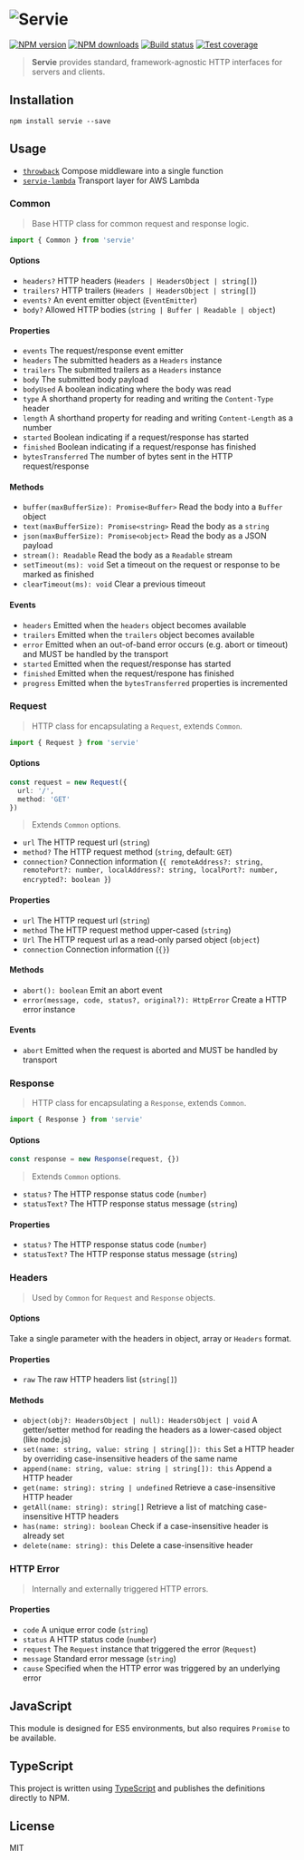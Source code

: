 # ![Servie](https://cdn.rawgit.com/blakeembrey/node-servie/master/logo.svg)

[![NPM version][npm-image]][npm-url]
[![NPM downloads][downloads-image]][downloads-url]
[![Build status][travis-image]][travis-url]
[![Test coverage][coveralls-image]][coveralls-url]

> **Servie** provides standard, framework-agnostic HTTP interfaces for servers and clients.

## Installation

```
npm install servie --save
```

## Usage

* [`throwback`](https://github.com/blakeembrey/throwback) Compose middleware into a single function
* [`servie-lambda`](https://github.com/blakeembrey/node-servie-lambda) Transport layer for AWS Lambda

### Common

> Base HTTP class for common request and response logic.

```ts
import { Common } from 'servie'
```

#### Options

* `headers?` HTTP headers (`Headers | HeadersObject | string[]`)
* `trailers?` HTTP trailers (`Headers | HeadersObject | string[]`)
* `events?` An event emitter object (`EventEmitter`)
* `body?` Allowed HTTP bodies (`string | Buffer | Readable | object`)

#### Properties

* `events` The request/response event emitter
* `headers` The submitted headers as a `Headers` instance
* `trailers` The submitted trailers as a `Headers` instance
* `body` The submitted body payload
* `bodyUsed` A boolean indicating where the body was read
* `type` A shorthand property for reading and writing the `Content-Type` header
* `length` A shorthand property for reading and writing `Content-Length` as a number
* `started` Boolean indicating if a request/response has started
* `finished` Boolean indicating if a request/response has finished
* `bytesTransferred` The number of bytes sent in the HTTP request/response

#### Methods

* `buffer(maxBufferSize): Promise<Buffer>` Read the body into a `Buffer` object
* `text(maxBufferSize): Promise<string>` Read the body as a `string`
* `json(maxBufferSize): Promise<object>` Read the body as a JSON payload
* `stream(): Readable` Read the body as a `Readable` stream
* `setTimeout(ms): void` Set a timeout on the request or response to be marked as finished
* `clearTimeout(ms): void` Clear a previous timeout

#### Events

* `headers` Emitted when the `headers` object becomes available
* `trailers` Emitted when the `trailers` object becomes available
* `error` Emitted when an out-of-band error occurs (e.g. abort or timeout) and MUST be handled by the transport
* `started` Emitted when the request/response has started
* `finished` Emitted when the request/respone has finished
* `progress` Emitted when the `bytesTransferred` properties is incremented

### Request

> HTTP class for encapsulating a `Request`, extends `Common`.

```ts
import { Request } from 'servie'
```

#### Options

```ts
const request = new Request({
  url: '/',
  method: 'GET'
})
```

> Extends `Common` options.

* `url` The HTTP request url (`string`)
* `method?` The HTTP request method (`string`, default: `GET`)
* `connection?` Connection information (`{ remoteAddress?: string, remotePort?: number, localAddress?: string, localPort?: number, encrypted?: boolean }`)

#### Properties

* `url` The HTTP request url (`string`)
* `method` The HTTP request method upper-cased (`string`)
* `Url` The HTTP request url as a read-only parsed object (`object`)
* `connection` Connection information (`{}`)

#### Methods

* `abort(): boolean` Emit an abort event
* `error(message, code, status?, original?): HttpError` Create a HTTP error instance

#### Events

* `abort` Emitted when the request is aborted and MUST be handled by transport

### Response

> HTTP class for encapsulating a `Response`, extends `Common`.

```ts
import { Response } from 'servie'
```

#### Options

```ts
const response = new Response(request, {})
```

> Extends `Common` options.

* `status?` The HTTP response status code (`number`)
* `statusText?` The HTTP response status message (`string`)

#### Properties

* `status?` The HTTP response status code (`number`)
* `statusText?` The HTTP response status message (`string`)

### Headers

> Used by `Common` for `Request` and `Response` objects.

#### Options

Take a single parameter with the headers in object, array or `Headers` format.

#### Properties

* `raw` The raw HTTP headers list (`string[]`)

#### Methods

* `object(obj?: HeadersObject | null): HeadersObject | void` A getter/setter method for reading the headers as a lower-cased object (like node.js)
* `set(name: string, value: string | string[]): this` Set a HTTP header by overriding case-insensitive headers of the same name
* `append(name: string, value: string | string[]): this` Append a HTTP header
* `get(name: string): string | undefined` Retrieve a case-insensitive HTTP header
* `getAll(name: string): string[]` Retrieve a list of matching case-insensitive HTTP headers
* `has(name: string): boolean` Check if a case-insensitive header is already set
* `delete(name: string): this` Delete a case-insensitive header

### HTTP Error

> Internally and externally triggered HTTP errors.

#### Properties

* `code` A unique error code (`string`)
* `status` A HTTP status code (`number`)
* `request` The `Request` instance that triggered the error (`Request`)
* `message` Standard error message (`string`)
* `cause` Specified when the HTTP error was triggered by an underlying error

## JavaScript

This module is designed for ES5 environments, but also requires `Promise` to be available.

## TypeScript

This project is written using [TypeScript](https://github.com/Microsoft/TypeScript) and publishes the definitions directly to NPM.

## License

MIT

[npm-image]: https://img.shields.io/npm/v/servie.svg?style=flat
[npm-url]: https://npmjs.org/package/servie
[downloads-image]: https://img.shields.io/npm/dm/servie.svg?style=flat
[downloads-url]: https://npmjs.org/package/servie
[travis-image]: https://img.shields.io/travis/blakeembrey/node-servie.svg?style=flat
[travis-url]: https://travis-ci.org/blakeembrey/node-servie
[coveralls-image]: https://img.shields.io/coveralls/blakeembrey/node-servie.svg?style=flat
[coveralls-url]: https://coveralls.io/r/blakeembrey/node-servie?branch=master
